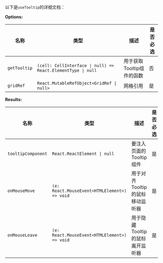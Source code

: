 以下是`useTooltip`的详细文档：

**Options:**

| 名称 | 类型 | 描述 | 是否必选 |
| --- | --- | --- | --- |
| `getTooltip` | `(cell: CellInterface \| null) => React.ElementType \| null` | 用于获取Tooltip组件的函数 | 否 |
| `gridRef` | `React.MutableRefObject<GridRef \| null>` | 网格引用 | 是 |

**Results:**

| 名称 | 类型 | 描述 | 是否必选 |
| --- | --- | --- | --- |
| `tooltipComponent` | `React.ReactElement \| null` | 要注入页面的Tooltip组件 | 是 |
| `onMouseMove` | `(e: React.MouseEvent<HTMLElement>) => void` | 用于对齐Tooltip的鼠标移动监听器 | 是 |
| `onMouseLeave` | `(e: React.MouseEvent<HTMLElement>) => void` | 用于隐藏Tooltip的鼠标离开监听器 | 是 |